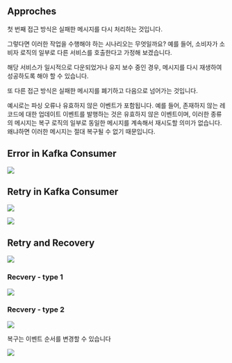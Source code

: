 
## Approches

첫 번째 접근 방식은 실패한 메시지를 다시 처리하는 것입니다.

그렇다면 이러한 작업을 수행해야 하는 시나리오는 무엇일까요? 예를 들어, 소비자가 소비자 로직의 일부로 다른 서비스를 호출한다고 가정해 보겠습니다.

해당 서비스가 일시적으로 다운되었거나 유지 보수 중인 경우, 메시지를 다시 재생하여 성공하도록 해야 할 수 있습니다.

또 다른 접근 방식은 실패한 메시지를 폐기하고 다음으로 넘어가는 것입니다.

예시로는 파싱 오류나 유효하지 않은 이벤트가 포함됩니다. 예를 들어, 존재하지 않는 레코드에 대한 업데이트 이벤트를 발행하는 것은 유효하지 않은 이벤트이며, 이러한 종류의 메시지는 복구 로직의 일부로 동일한 메시지를 계속해서 재시도할 의미가 없습니다. 왜냐하면 이러한 메시지는 절대 복구될 수 없기 때문입니다.

## Error in Kafka Consumer

![](Pasted%20image%2020241120144927.png)


## Retry in Kafka Consumer

![](Pasted%20image%2020241120144943.png)



![](Pasted%20image%2020241120144954.png)

## Retry and Recovery

![](Pasted%20image%2020241120145011.png)

### Recvery - type 1

![](Pasted%20image%2020241120145021.png)



### Recvery - type 2

![](Pasted%20image%2020241120145051.png)

복구는 이벤트 순서를 변경할 수 있습니다

![](Pasted%20image%2020241120145157.png)
